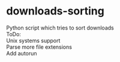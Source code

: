 # downloads-sorting
 Python script which tries to sort downloads <br>
 ToDo: <br>
	Unix systems support<br>
	Parse more file extensions<br>
	Add autorun<br>
